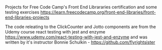Projects for Free Code Camp's Front End Librararies certification and some testing exercises https://learn.freecodecamp.org/front-end-libraries/front-end-libraries-projects

The code releating to the ClickCounter and Jotto components are
from the Udemy course react testing with jest and enzyme https://www.udemy.com/react-testing-with-jest-and-enzyme and was written by it's instructor Bonnie Schulkin - https://github.com/flyrightsister
